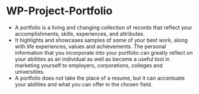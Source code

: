 # WP-Project-Portfolio


- A portfolio is a living and changing collection of records that reflect your accomplishments, skills, experiences, and attributes. 
- It highlights and showcases samples of some of your best work, along with life experiences, values and achievements. The personal information that you incorporate into
your portfolio can greatly reflect on your abilities as an individual as well as become a useful tool in marketing yourself to employers, corporations,
colleges and universities. 
- A portfolio does not take the place of a resume, but it can accentuate your abilities and what you can offer in the chosen field. 
